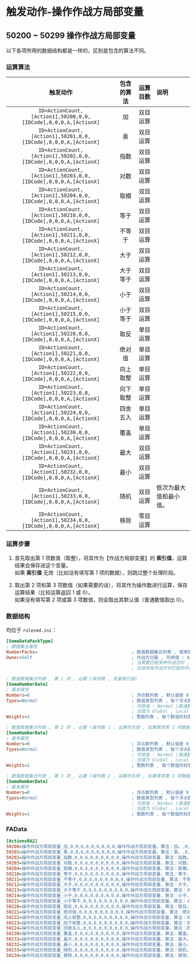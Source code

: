 # 触发动作-操作作战方局部变量

## 50200 ~ 50299 操作作战方局部变量

以下各项所用的数据结构都是一样的，区别是包含的算法不同。

### 运算算法

|触发动作|包含的算法|运算目数|说明|
|:-:|:-:|:-:|:-|
|`ID=ActionCount,[Action1],50200,0,0,[IDCode],0,0,0,A,[ActionX]`|加|双目运算||
|`ID=ActionCount,[Action1],50201,0,0,[IDCode],0,0,0,A,[ActionX]`|乘|双目运算||
|`ID=ActionCount,[Action1],50202,0,0,[IDCode],0,0,0,A,[ActionX]`|指数|双目运算||
|`ID=ActionCount,[Action1],50203,0,0,[IDCode],0,0,0,A,[ActionX]`|对数|双目运算||
|`ID=ActionCount,[Action1],50204,0,0,[IDCode],0,0,0,A,[ActionX]`|取模|双目运算||
|`ID=ActionCount,[Action1],50210,0,0,[IDCode],0,0,0,A,[ActionX]`|等于|双目运算||
|`ID=ActionCount,[Action1],50211,0,0,[IDCode],0,0,0,A,[ActionX]`|不等于|双目运算||
|`ID=ActionCount,[Action1],50212,0,0,[IDCode],0,0,0,A,[ActionX]`|大于|双目运算||
|`ID=ActionCount,[Action1],50213,0,0,[IDCode],0,0,0,A,[ActionX]`|大于等于|双目运算||
|`ID=ActionCount,[Action1],50214,0,0,[IDCode],0,0,0,A,[ActionX]`|小于|双目运算||
|`ID=ActionCount,[Action1],50215,0,0,[IDCode],0,0,0,A,[ActionX]`|小于等于|双目运算||
|`ID=ActionCount,[Action1],50220,0,0,[IDCode],0,0,0,A,[ActionX]`|取反|单目运算||
|`ID=ActionCount,[Action1],50221,0,0,[IDCode],0,0,0,A,[ActionX]`|绝对值|单目运算||
|`ID=ActionCount,[Action1],50222,0,0,[IDCode],0,0,0,A,[ActionX]`|向上取整|单目运算||
|`ID=ActionCount,[Action1],50223,0,0,[IDCode],0,0,0,A,[ActionX]`|向下取整|单目运算||
|`ID=ActionCount,[Action1],50224,0,0,[IDCode],0,0,0,A,[ActionX]`|四舍五入|单目运算||
|`ID=ActionCount,[Action1],50230,0,0,[IDCode],0,0,0,A,[ActionX]`|覆盖|单目运算||
|`ID=ActionCount,[Action1],50231,0,0,[IDCode],0,0,0,A,[ActionX]`|最大|双目运算||
|`ID=ActionCount,[Action1],50232,0,0,[IDCode],0,0,0,A,[ActionX]`|最小|双目运算||
|`ID=ActionCount,[Action1],50233,0,0,[IDCode],0,0,0,A,[ActionX]`|随机|双目运算|依次为最大值和最小值。|
|`ID=ActionCount,[Action1],50234,0,0,[IDCode],0,0,0,A,[ActionX]`|移除|零目运算||

### 运算步骤

1. 首先取出第 1 项数值（取整），将其作为【作战方局部变量】的 **索引值**，运算结果会保存进这个变量。  
如果 **索引值** 无效（比如没有填写第 1 项的数据），则跳过整个处理阶段。

2. 取出第 2 项和第 3 项数值（如果需要的话），将其作为操作数进行运算，保存运算结果（比较运算返回 1 或 0）。  
如果没有填写第 2 项或第 3 项数值，则会取出其默认值（普通数值取出 0）。

### 数据结构

均位于 `rulesmd.ini`：

```ini
[SomeDataPackType]
; 数据集合属性
NumberPacks=                                    ; 数值数据集合列表 , 使用第 1 , 2 项 (或第 1 , 2 , 3 项 , 或第 1 项) 的数据
Owner=Self                                      ; 作战方归属 , 可用值 : All (无简写) , Self | S , Allies | A , Enemies | E , Neutral | N , 默认值是 Self (不区分大小写)
                                                ; 当需要匹配多种作战方时 , 多个值之间使用 "," 符号连接即可 , 栗如同时匹配己方和敌方 : Self,Enemies 或 S,E (简写可以混用 , 不要有空格)
                                                ; 仅给所有作战方中匹配的作战方设置 , 相对于当前作战方
```

```ini
; 数值数据集合列表 , 第 1 项 , 必要 (保存数 , 变量索引值)
[SomeNumberData]
; 基本属性
Numbers=0                                       ; 浮点数列表 , 默认值是 0
Types=Normal                                    ; 数值类型列表 , 每个浮点数的具体含义 , 默认值是 Normal (不区分大小写)
                                                ; 可用值 : Normal (普通数值) , Global (全局变量) , Local (局部变量) , House (指定的作战方局部变量)
                                                ; 当值为 Global , Local , House 时 , Numbers 中对应的数值会作为索引 (去尾转为整数) 来取出相应的变量的值 , 变量不存在时取出它们的默认值 0
Weights=1                                       ; 整数列表 , 每个数值的权重 , 小于 1 视为 1 处理 , 默认值是 1
```

```ini
; 数值数据集合列表 , 第 2 项 , 必要 (操作数 1 , 运算符左侧 , 如果需求第 2 项数据的话)
[SomeNumberData]
; 基本属性
Numbers=0                                       ; 浮点数列表 , 默认值是 0
Types=Normal                                    ; 数值类型列表 , 每个浮点数的具体含义 , 默认值是 Normal (不区分大小写)
                                                ; 可用值 : Normal (普通数值) , Global (全局变量) , Local (局部变量) , House (指定的作战方局部变量)
                                                ; 当值为 Global , Local , House 时 , Numbers 中对应的数值会作为索引 (去尾转为整数) 来取出相应的变量的值 , 变量不存在时取出它们的默认值 0
Weights=1                                       ; 整数列表 , 每个数值的权重 , 小于 1 视为 1 处理 , 默认值是 1
```

```ini
; 数值数据集合列表 , 第 3 项 , 必要 (操作数 2 , 运算符右侧 , 如果需求第 3 项数据的话)
[SomeNumberData]
; 基本属性
Numbers=0                                       ; 浮点数列表 , 默认值是 0
Types=Normal                                    ; 数值类型列表 , 每个浮点数的具体含义 , 默认值是 Normal (不区分大小写)
                                                ; 可用值 : Normal (普通数值) , Global (全局变量) , Local (局部变量) , House (指定的作战方局部变量)
                                                ; 当值为 Global , Local , House 时 , Numbers 中对应的数值会作为索引 (去尾转为整数) 来取出相应的变量的值 , 变量不存在时取出它们的默认值 0
Weights=1                                       ; 整数列表 , 每个数值的权重 , 小于 1 视为 1 处理 , 默认值是 1
```

### FAData

```ini
[ActionsRA2]
50200=操作作战方局部变量_加,0,0,6,0,0,0,0,0,0,操作作战方局部变量，算法：加。,0,1,50200,1
50201=操作作战方局部变量_乘,0,0,6,0,0,0,0,0,0,操作作战方局部变量，算法：乘。,0,1,50201,1
50202=操作作战方局部变量_指数,0,0,6,0,0,0,0,0,0,操作作战方局部变量，算法：指数。,0,1,50202,1
50203=操作作战方局部变量_对数,0,0,6,0,0,0,0,0,0,操作作战方局部变量，算法：对数。,0,1,50203,1
50204=操作作战方局部变量_取模,0,0,6,0,0,0,0,0,0,操作作战方局部变量，算法：取模。,0,1,50204,1
50210=操作作战方局部变量_等于,0,0,6,0,0,0,0,0,0,操作作战方局部变量，算法：等于。,0,1,50210,1
50211=操作作战方局部变量_不等于,0,0,6,0,0,0,0,0,0,操作作战方局部变量，算法：不等于。,0,1,50211,1
50212=操作作战方局部变量_大于,0,0,6,0,0,0,0,0,0,操作作战方局部变量，算法：大于。,0,1,50212,1
50213=操作作战方局部变量_大于等于,0,0,6,0,0,0,0,0,0,操作作战方局部变量，算法：大于等于。,0,1,50213,1
50214=操作作战方局部变量_小于,0,0,6,0,0,0,0,0,0,操作作战方局部变量，算法：小于。,0,1,50214,1
50215=操作作战方局部变量_小于等于,0,0,6,0,0,0,0,0,0,操作作战方局部变量，算法：小于等于。,0,1,50215,1
50220=操作作战方局部变量_取反,0,0,6,0,0,0,0,0,0,操作作战方局部变量，算法：取反。,0,1,50220,1
50221=操作作战方局部变量_绝对值,0,0,6,0,0,0,0,0,0,操作作战方局部变量，算法：绝对值。,0,1,50221,1
50222=操作作战方局部变量_向上取整,0,0,6,0,0,0,0,0,0,操作作战方局部变量，算法：向上取整。,0,1,50222,1
50223=操作作战方局部变量_向下取整,0,0,6,0,0,0,0,0,0,操作作战方局部变量，算法：向下取整。,0,1,50223,1
50224=操作作战方局部变量_四舍五入,0,0,6,0,0,0,0,0,0,操作作战方局部变量，算法：四舍五入。,0,1,50224,1
50230=操作作战方局部变量_覆盖,0,0,6,0,0,0,0,0,0,操作作战方局部变量，算法：覆盖。,0,1,50230,1
50231=操作作战方局部变量_最大,0,0,6,0,0,0,0,0,0,操作作战方局部变量，算法：最大。,0,1,50231,1
50232=操作作战方局部变量_最小,0,0,6,0,0,0,0,0,0,操作作战方局部变量，算法：最小。,0,1,50232,1
50233=操作作战方局部变量_随机,0,0,6,0,0,0,0,0,0,操作作战方局部变量，算法：随机。,0,1,50233,1
50234=操作作战方局部变量_移除,0,0,6,0,0,0,0,0,0,操作作战方局部变量，算法：移除。,0,1,50234,1
```